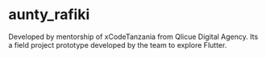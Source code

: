 # aunty_rafiki

Developed by mentorship of xCodeTanzania from Qlicue Digital Agency.
Its a field project prototype developed by the team to explore Flutter.
